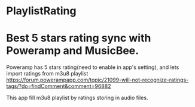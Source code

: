 # PlaylistRating
# Best 5 stars rating sync with Poweramp and MusicBee.

Poweramp has 5 stars rating(need to enable in app's setting), and lets import ratings from m3u8 playlist
https://forum.powerampapp.com/topic/21099-will-not-recognize-ratings-tags/?do=findComment&comment=96882

This app fill m3u8 playlist by ratings storing in audio files.
